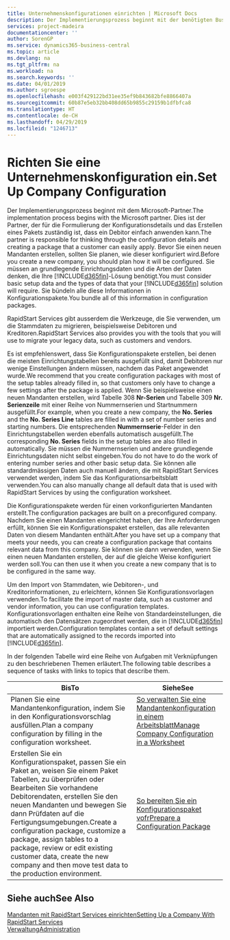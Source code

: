 ```yaml
---
title: Unternehmenskonfigurationen einrichten | Microsoft Docs
description: Der Implementierungsprozess beginnt mit der benötigten Business Central Lösung. Sie bündeln alle diese Informationen in Konfigurationspakete.
services: project-madeira
documentationcenter: ''
author: SorenGP
ms.service: dynamics365-business-central
ms.topic: article
ms.devlang: na
ms.tgt_pltfrm: na
ms.workload: na
ms.search.keywords: ''
ms.date: 04/01/2019
ms.author: sgroespe
ms.openlocfilehash: e003f429122bd31ee35ef9b843682bfe8866407a
ms.sourcegitcommit: 60b87e5eb32bb408dd65b9855c29159b1dfbfca8
ms.translationtype: HT
ms.contentlocale: de-CH
ms.lasthandoff: 04/29/2019
ms.locfileid: "1246713"
---
```

# <a name="set-up-company-configuration"></a><span data-ttu-id="63010-104">Richten Sie eine Unternehmenskonfiguration ein.</span><span class="sxs-lookup"><span data-stu-id="63010-104">Set Up Company Configuration</span></span>
<span data-ttu-id="63010-105">Der Implementierungsprozess beginnt mit dem Microsoft-Partner.</span><span class="sxs-lookup"><span data-stu-id="63010-105">The implementation process begins with the Microsoft partner.</span></span> <span data-ttu-id="63010-106">Dies ist der Partner, der für die Formulierung der Konfigurationsdetails und das Erstellen eines Pakets zuständig ist, dass ein Debitor einfach anwenden kann.</span><span class="sxs-lookup"><span data-stu-id="63010-106">The partner is responsible for thinking through the configuration details and creating a package that a customer can easily apply.</span></span> <span data-ttu-id="63010-107">Bevor Sie einen neuen Mandanten erstellen, sollten Sie planen, wie dieser konfiguriert wird.</span><span class="sxs-lookup"><span data-stu-id="63010-107">Before you create a new company, you should plan how it will be configured.</span></span> <span data-ttu-id="63010-108">Sie müssen an grundlegende Einrichtungsdaten und die Arten der Daten denken, die Ihre [!INCLUDE[d365fin](includes/d365fin_md.md)]-Lösung benötigt.</span><span class="sxs-lookup"><span data-stu-id="63010-108">You must consider basic setup data and the types of data that your [!INCLUDE[d365fin](includes/d365fin_md.md)] solution will require.</span></span> <span data-ttu-id="63010-109">Sie bündeln alle diese Informationen in Konfigurationspakete.</span><span class="sxs-lookup"><span data-stu-id="63010-109">You bundle all of this information in configuration packages.</span></span>

<span data-ttu-id="63010-110">RapidStart Services gibt ausserdem die Werkzeuge, die Sie verwenden, um die Stammdaten zu migrieren, beispielsweise Debitoren und Kreditoren.</span><span class="sxs-lookup"><span data-stu-id="63010-110">RapidStart Services also provides you with the tools that you will use to migrate your legacy data, such as customers and vendors.</span></span>  

<span data-ttu-id="63010-111">Es ist empfehlenswert, dass Sie Konfigurationspakete erstellen, bei denen die meisten Einrichtungstabellen bereits ausgefüllt sind, damit Debitoren nur wenige Einstellungen ändern müssen, nachdem das Paket angewendet wurde.</span><span class="sxs-lookup"><span data-stu-id="63010-111">We recommend that you create configuration packages with most of the setup tables already filled in, so that customers only have to change a few settings after the package is applied.</span></span> <span data-ttu-id="63010-112">Wenn Sie beispielsweise einen neuen Mandanten erstellen, wird Tabelle 308 **Nr-Serien** und Tabelle 309 **Nr. Serienzeile**  mit einer Reihe von Nummernserien und Startnummern ausgefüllt.</span><span class="sxs-lookup"><span data-stu-id="63010-112">For example, when you create a new company, the **No. Series** and the **No. Series Line** tables are filled in with a set of number series and starting numbers.</span></span> <span data-ttu-id="63010-113">Die entsprechenden **Nummernserie**-Felder in den Einrichtungstabellen werden ebenfalls automatisch ausgefüllt.</span><span class="sxs-lookup"><span data-stu-id="63010-113">The corresponding **No. Series** fields in the setup tables are also filled in automatically.</span></span> <span data-ttu-id="63010-114">Sie müssen die Nummernserien und andere grundlegende Einrichtungsdaten nicht selbst eingeben.</span><span class="sxs-lookup"><span data-stu-id="63010-114">You do not have to do the work of entering number series and other basic setup data.</span></span> <span data-ttu-id="63010-115">Sie können alle standardmässigen Daten auch manuell ändern, die mit RapidStart Services verwendet werden, indem Sie das Konfigurationsarbeitsblatt verwenden.</span><span class="sxs-lookup"><span data-stu-id="63010-115">You can also manually change all default data that is used with RapidStart Services by using the configuration worksheet.</span></span>  

<span data-ttu-id="63010-116">Die Konfigurationspakete werden für einen vorkonfigurierten Mandanten erstellt.</span><span class="sxs-lookup"><span data-stu-id="63010-116">The configuration packages are built on a preconfigured company.</span></span> <span data-ttu-id="63010-117">Nachdem Sie einen Mandanten eingerichtet haben, der Ihre Anforderungen erfüllt, können Sie ein Konfigurationspaket erstellen, das alle relevanten Daten von diesem Mandanten enthält.</span><span class="sxs-lookup"><span data-stu-id="63010-117">After you have set up a company that meets your needs, you can create a configuration package that contains relevant data from this company.</span></span> <span data-ttu-id="63010-118">Sie können sie dann verwenden, wenn Sie einen neuen Mandanten erstellen, der auf die gleiche Weise konfiguriert werden soll.</span><span class="sxs-lookup"><span data-stu-id="63010-118">You can then use it when you create a new company that is to be configured in the same way.</span></span>  

<span data-ttu-id="63010-119">Um den Import von Stammdaten, wie Debitoren-, und Kreditorinformationen, zu erleichtern, können Sie Konfigurationsvorlagen verwenden.</span><span class="sxs-lookup"><span data-stu-id="63010-119">To facilitate the import of master data, such as customer and vendor information, you can use configuration templates.</span></span> <span data-ttu-id="63010-120">Konfigurationsvorlagen enthalten eine Reihe von Standardeinstellungen, die automatisch den Datensätzen zugeordnet werden, die in [!INCLUDE[d365fin](includes/d365fin_md.md)] importiert werden.</span><span class="sxs-lookup"><span data-stu-id="63010-120">Configuration templates contain a set of default settings that are automatically assigned to the records imported into [!INCLUDE[d365fin](includes/d365fin_md.md)].</span></span>

<span data-ttu-id="63010-121">In der folgenden Tabelle wird eine Reihe von Aufgaben mit Verknüpfungen zu den beschriebenen Themen erläutert.</span><span class="sxs-lookup"><span data-stu-id="63010-121">The following table describes a sequence of tasks with links to topics that describe them.</span></span>

|<span data-ttu-id="63010-122">**Bis**</span><span class="sxs-lookup"><span data-stu-id="63010-122">**To**</span></span>|<span data-ttu-id="63010-123">**Siehe**</span><span class="sxs-lookup"><span data-stu-id="63010-123">**See**</span></span>|  
|------------|-------------|  
|<span data-ttu-id="63010-124">Planen Sie eine Mandantenkonfiguration, indem Sie in den Konfigurationsvorschlag ausfüllen.</span><span class="sxs-lookup"><span data-stu-id="63010-124">Plan a company configuration by filling in the configuration worksheet.</span></span>|[<span data-ttu-id="63010-125">So verwalten Sie eine Mandantenkonfiguration in einem Arbeitsblatt</span><span class="sxs-lookup"><span data-stu-id="63010-125">Manage Company Configuration in a Worksheet</span></span>](admin-how-to-manage-company-configuration-in-a-worksheet.md)|  
|<span data-ttu-id="63010-126">Erstellen Sie ein Konfigurationspaket, passen Sie ein Paket an, weisen Sie einem Paket Tabellen, zu überprüfen oder Bearbeiten Sie vorhandene Debitorendaten, erstellen Sie den neuen Mandanten und bewegen Sie dann Prüfdaten auf die Fertigungsumgebungen.</span><span class="sxs-lookup"><span data-stu-id="63010-126">Create a configuration package, customize a package, assign tables to a package, review or edit existing customer data, create the new company and then move test data to the production environment.</span></span>|[<span data-ttu-id="63010-127">So bereiten Sie ein Konfigurationspaket vofr</span><span class="sxs-lookup"><span data-stu-id="63010-127">Prepare a Configuration Package</span></span>](admin-how-to-prepare-a-configuration-package.md)| 

## <a name="see-also"></a><span data-ttu-id="63010-128">Siehe auch</span><span class="sxs-lookup"><span data-stu-id="63010-128">See Also</span></span>  
[<span data-ttu-id="63010-129">Mandanten mit RapidStart Services einrichten</span><span class="sxs-lookup"><span data-stu-id="63010-129">Setting Up a Company With RapidStart Services</span></span>](admin-set-up-a-company-with-rapidstart.md)  
[<span data-ttu-id="63010-130">Verwaltung</span><span class="sxs-lookup"><span data-stu-id="63010-130">Administration</span></span>](admin-setup-and-administration.md)
